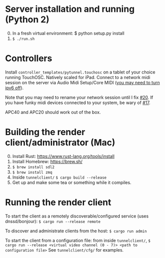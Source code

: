 # Server installation and running (Python 2)

0. In a fresh virtual environment: $ python setup.py install
0. `$ ./run.sh`

# Controllers

Install `controller_templates/pytunnel.touchosc` on a tablet of your choice running TouchOSC.  Natively scaled for iPad.  Connect to a network midi session on the server via Audio Midi Setup/Core MIDI ([you may need to turn ipv6 off](https://discussions.apple.com/thread/7695767)).

Note that you may need to rename your network session until I fix [#20](https://github.com/generalelectrix/pytunnel/issues/20).  If you have funky midi devices connected to your system, be wary of [#17](https://github.com/generalelectrix/pytunnel/issues/17).

APC40 and APC20 should work out of the box.

# Building the render client/administrator (Mac)

0. Install Rust: https://www.rust-lang.org/tools/install
0. Install Homebrew: https://brew.sh/
0. `$ brew install sdl2`
0. `$ brew install zmq`
0. Inside `tunnelclient/` `$ cargo build --release`
0. Get up and make some tea or something while it compiles.

# Running the render client

To start the client as a remotely discoverable/configured service (uses dnssd/bonjour):
`$ cargo run --release remote`

To discover and administrate clients from the host:
`$ cargo run admin`

To start the client from a configuration file: from inside `tunnelclient/`,
`$ cargo run --release <virtual video channel (0 - 7)> <path to configuration file>`
See `tunnelclient/cfg/` for examples.